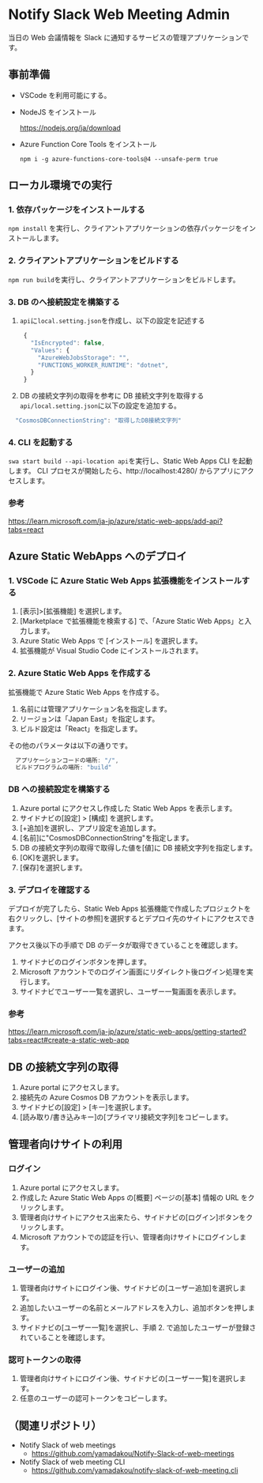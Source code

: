 # Notify Slack Web Meeting Admin

当日の Web 会議情報を Slack に通知するサービスの管理アプリケーションです。

## 事前準備

- VSCode を利用可能にする。

- NodeJS をインストール

  https://nodejs.org/ja/download

- Azure Function Core Tools をインストール

  `npm i -g azure-functions-core-tools@4 --unsafe-perm true`

## ローカル環境での実行

### 1. 依存パッケージをインストールする

`npm install` を実行し、クライアントアプリケーションの依存パッケージをインストールします。

### 2. クライアントアプリケーションをビルドする

`npm run build`を実行し、クライアントアプリケーションをビルドします。

### 3. DB のへ接続設定を構築する

1. `api`に`local.setting.json`を作成し、以下の設定を記述する

   ```js
    {
      "IsEncrypted": false,
      "Values": {
        "AzureWebJobsStorage": "",
        "FUNCTIONS_WORKER_RUNTIME": "dotnet",
      }
    }
   ```

2. DB の接続文字列の取得を参考に DB 接続文字列を取得する
   `api/local.setting.json`に以下の設定を追加する。

```js
  "CosmosDBConnectionString": "取得したDB接続文字列"
```

### 4. CLI を起動する

`swa start build --api-location api`を実行し、Static Web Apps CLI を起動します。
CLI プロセスが開始したら、http://localhost:4280/ からアプリにアクセスします。

### 参考

https://learn.microsoft.com/ja-jp/azure/static-web-apps/add-api?tabs=react

## Azure Static WebApps へのデプロイ

### 1. VSCode に Azure Static Web Apps 拡張機能をインストールする

1. [表示]>[拡張機能] を選択します。
2. [Marketplace で拡張機能を検索する] で、「Azure Static Web Apps」と入力します。
3. Azure Static Web Apps で [インストール] を選択します。
4. 拡張機能が Visual Studio Code にインストールされます。

### 2. Azure Static Web Apps を作成する

拡張機能で Azure Static Web Apps を作成する。

1. 名前には管理アプリケーション名を指定します。
2. リージョンは「Japan East」を指定します。
3. ビルド設定は「React」を指定します。

その他のパラメータは以下の通りです。

```js
  アプリケーションコードの場所: "/",
  ビルドプログラムの場所: "build"
```

### DB への接続設定を構築する

1. Azure portal にアクセスし作成した Static Web Apps を表示します。
2. サイドナビの[設定] > [構成] を選択します。
3. [+追加]を選択し、アプリ設定を追加します。
4. [名前]に"CosmosDBConnectionString"を指定します。
5. DB の接続文字列の取得で取得した値を[値]に DB 接続文字列を指定します。
6. [OK]を選択します。
7. [保存]を選択します。

### 3. デプロイを確認する

デプロイが完了したら、Static Web Apps 拡張機能で作成したプロジェクトを右クリックし、[サイトの参照]を選択するとデプロイ先のサイトにアクセスできます。

アクセス後以下の手順で DB のデータが取得できていることを確認します。

1. サイドナビのログインボタンを押します。
2. Microsoft アカウントでのログイン画面にリダイレクト後ログイン処理を実行します。
3. サイドナビでユーザー一覧を選択し、ユーザー一覧画面を表示します。

### 参考

https://learn.microsoft.com/ja-jp/azure/static-web-apps/getting-started?tabs=react#create-a-static-web-app

## DB の接続文字列の取得

1. Azure portal にアクセスします。
2. 接続先の Azure Cosmos DB アカウントを表示します。
3. サイドナビの[設定] > [キー]を選択します。
4. [読み取り/書き込みキー]の[プライマリ接続文字列]をコピーします。

## 管理者向けサイトの利用

### ログイン

1. Azure portal にアクセスします。
2. 作成した Azure Static Web Apps の[概要] ページの[基本] 情報の URL をクリックします。
3. 管理者向けサイトにアクセス出来たら、サイドナビの[ログイン]ボタンをクリックします。
4. Microsoft アカウントでの認証を行い、管理者向けサイトにログインします。

### ユーザーの追加

1. 管理者向けサイトにログイン後、サイドナビの[ユーザー追加]を選択します。
2. 追加したいユーザーの名前とメールアドレスを入力し、追加ボタンを押します。
3. サイドナビの[ユーザー一覧]を選択し、手順 2. で追加したユーザーが登録されていることを確認します。

### 認可トークンの取得

1. 管理者向けサイトにログイン後、サイドナビの[ユーザー一覧]を選択します。
2. 任意のユーザーの認可トークンをコピーします。


## （関連リポジトリ）
* Notify Slack of web meetings
  * https://github.com/yamadakou/Notify-Slack-of-web-meetings
* Notify Slack of web meeting CLI
  * https://github.com/yamadakou/notify-slack-of-web-meeting.cli
